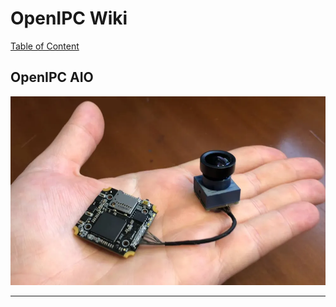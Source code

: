 # OpenIPC Wiki
[Table of Content](../README.md)

OpenIPC AIO
---

<a href="https://store.openipc.org"><img src="../images/fpv-openipc-aio.webp"></a>

---
